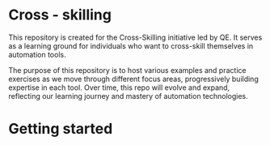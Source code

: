 # Cross - skilling 

This repository is created for the Cross-Skilling initiative led by QE. It serves as a learning ground for individuals who want to cross-skill themselves in automation tools.

The purpose of this repository is to host various examples and practice exercises as we move through different focus areas, progressively building expertise in each tool. Over time, this repo will evolve and expand, reflecting our learning journey and mastery of automation technologies.


# Getting started 
